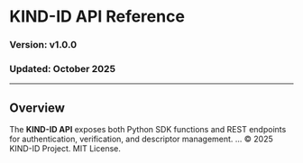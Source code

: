 ﻿# KIND-ID API Reference

### Version: v1.0.0  
### Updated: October 2025  

---

## Overview
The **KIND-ID API** exposes both Python SDK functions and REST endpoints for authentication, verification, and descriptor management.
...
© 2025 KIND-ID Project. MIT License.
